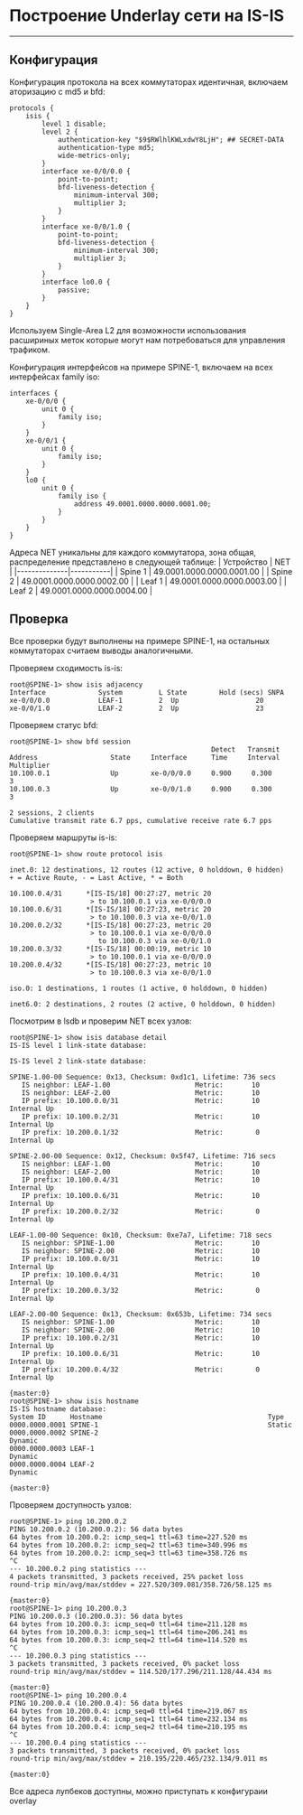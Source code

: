 # Построение Underlay сети на IS-IS
---
## Конфигурация

Конфигурация протокола на всех коммутаторах идентичная, включаем аторизацию с md5 и bfd:
```
protocols {
    isis {
        level 1 disable;
        level 2 {
            authentication-key "$9$RWlhlKWLxdwY8LjH"; ## SECRET-DATA
            authentication-type md5;
            wide-metrics-only;
        }
        interface xe-0/0/0.0 {
            point-to-point;
            bfd-liveness-detection {
                minimum-interval 300;
                multiplier 3;
            }
        }
        interface xe-0/0/1.0 {
            point-to-point;
            bfd-liveness-detection {
                minimum-interval 300;
                multiplier 3;
            }
        }
        interface lo0.0 {
            passive;
        }
    }                                   
}
```
Используем Single-Area L2 для возможности использования расшириных меток которые могут нам потребоваться для управления трафиком.

Конфигурация интерфейсов на примере SPINE-1, включаем на всех интерфейсах family iso:
```
interfaces {                            
    xe-0/0/0 {
        unit 0 {
            family iso;
        }
    }
    xe-0/0/1 {
        unit 0 {
            family iso;
        }
    }
    lo0 {
        unit 0 {
            family iso {
                address 49.0001.0000.0000.0001.00;
            }
        }
    }
}
```
Адреса NET уникальны для каждого коммутатора, зона общая, распределение представлено в следующей таблице:
| Устройство   | NET |
|--------------|-----------|
| Spine 1      | 49.0001.0000.0000.0001.00 |
| Spine 2      | 49.0001.0000.0000.0002.00 |
| Leaf 1       | 49.0001.0000.0000.0003.00 |
| Leaf 2       | 49.0001.0000.0000.0004.00 |


## Проверка

Все проверки будут выполнены на примере SPINE-1, на остальных коммутаторах считаем выводы аналогичными.

Проверяем сходимость is-is:
```
root@SPINE-1> show isis adjacency 
Interface             System         L State        Hold (secs) SNPA
xe-0/0/0.0            LEAF-1         2  Up                   20
xe-0/0/1.0            LEAF-2         2  Up                   23
```
Проверяем статус bfd:
```
root@SPINE-1> show bfd session 
                                                  Detect   Transmit
Address                  State     Interface      Time     Interval  Multiplier
10.100.0.1               Up        xe-0/0/0.0     0.900     0.300        3   
10.100.0.3               Up        xe-0/0/1.0     0.900     0.300        3

2 sessions, 2 clients
Cumulative transmit rate 6.7 pps, cumulative receive rate 6.7 pps
```

Проверяем маршруты is-is:
```
root@SPINE-1> show route protocol isis 

inet.0: 12 destinations, 12 routes (12 active, 0 holddown, 0 hidden)
+ = Active Route, - = Last Active, * = Both

10.100.0.4/31      *[IS-IS/18] 00:27:27, metric 20
                    > to 10.100.0.1 via xe-0/0/0.0
10.100.0.6/31      *[IS-IS/18] 00:27:23, metric 20
                    > to 10.100.0.3 via xe-0/0/1.0
10.200.0.2/32      *[IS-IS/18] 00:27:23, metric 20
                    > to 10.100.0.1 via xe-0/0/0.0
                      to 10.100.0.3 via xe-0/0/1.0
10.200.0.3/32      *[IS-IS/18] 00:00:19, metric 10
                    > to 10.100.0.1 via xe-0/0/0.0
10.200.0.4/32      *[IS-IS/18] 00:27:23, metric 10
                    > to 10.100.0.3 via xe-0/0/1.0

iso.0: 1 destinations, 1 routes (1 active, 0 holddown, 0 hidden)

inet6.0: 2 destinations, 2 routes (2 active, 0 holddown, 0 hidden)
```

Посмотрим в lsdb и проверим NET всех узлов:
```
root@SPINE-1> show isis database detail                                     
IS-IS level 1 link-state database:

IS-IS level 2 link-state database:

SPINE-1.00-00 Sequence: 0x13, Checksum: 0xd1c1, Lifetime: 736 secs
   IS neighbor: LEAF-1.00                     Metric:       10
   IS neighbor: LEAF-2.00                     Metric:       10
   IP prefix: 10.100.0.0/31                   Metric:       10 Internal Up
   IP prefix: 10.100.0.2/31                   Metric:       10 Internal Up
   IP prefix: 10.200.0.1/32                   Metric:        0 Internal Up

SPINE-2.00-00 Sequence: 0x12, Checksum: 0x5f47, Lifetime: 716 secs
   IS neighbor: LEAF-1.00                     Metric:       10
   IS neighbor: LEAF-2.00                     Metric:       10
   IP prefix: 10.100.0.4/31                   Metric:       10 Internal Up
   IP prefix: 10.100.0.6/31                   Metric:       10 Internal Up
   IP prefix: 10.200.0.2/32                   Metric:        0 Internal Up

LEAF-1.00-00 Sequence: 0x10, Checksum: 0xe7a7, Lifetime: 718 secs
   IS neighbor: SPINE-1.00                    Metric:       10
   IS neighbor: SPINE-2.00                    Metric:       10
   IP prefix: 10.100.0.0/31                   Metric:       10 Internal Up
   IP prefix: 10.100.0.4/31                   Metric:       10 Internal Up
   IP prefix: 10.200.0.3/32                   Metric:        0 Internal Up

LEAF-2.00-00 Sequence: 0x13, Checksum: 0x653b, Lifetime: 734 secs
   IS neighbor: SPINE-1.00                    Metric:       10
   IS neighbor: SPINE-2.00                    Metric:       10
   IP prefix: 10.100.0.2/31                   Metric:       10 Internal Up
   IP prefix: 10.100.0.6/31                   Metric:       10 Internal Up
   IP prefix: 10.200.0.4/32                   Metric:        0 Internal Up

{master:0}
root@SPINE-1> show isis hostname           
IS-IS hostname database:
System ID      Hostname                                         Type
0000.0000.0001 SPINE-1                                          Static  
0000.0000.0002 SPINE-2                                          Dynamic 
0000.0000.0003 LEAF-1                                           Dynamic 
0000.0000.0004 LEAF-2                                           Dynamic 

{master:0}
```

Проверяем доступность узлов:
```
root@SPINE-1> ping 10.200.0.2 
PING 10.200.0.2 (10.200.0.2): 56 data bytes
64 bytes from 10.200.0.2: icmp_seq=1 ttl=63 time=227.520 ms
64 bytes from 10.200.0.2: icmp_seq=2 ttl=63 time=340.996 ms
64 bytes from 10.200.0.2: icmp_seq=3 ttl=63 time=358.726 ms
^C
--- 10.200.0.2 ping statistics ---
4 packets transmitted, 3 packets received, 25% packet loss
round-trip min/avg/max/stddev = 227.520/309.081/358.726/58.125 ms

{master:0}
root@SPINE-1> ping 10.200.0.3    
PING 10.200.0.3 (10.200.0.3): 56 data bytes
64 bytes from 10.200.0.3: icmp_seq=0 ttl=64 time=211.128 ms
64 bytes from 10.200.0.3: icmp_seq=1 ttl=64 time=206.241 ms
64 bytes from 10.200.0.3: icmp_seq=2 ttl=64 time=114.520 ms
^C
--- 10.200.0.3 ping statistics ---
3 packets transmitted, 3 packets received, 0% packet loss
round-trip min/avg/max/stddev = 114.520/177.296/211.128/44.434 ms

{master:0}
root@SPINE-1> ping 10.200.0.4    
PING 10.200.0.4 (10.200.0.4): 56 data bytes
64 bytes from 10.200.0.4: icmp_seq=0 ttl=64 time=219.067 ms
64 bytes from 10.200.0.4: icmp_seq=1 ttl=64 time=232.134 ms
64 bytes from 10.200.0.4: icmp_seq=2 ttl=64 time=210.195 ms
^C
--- 10.200.0.4 ping statistics ---
3 packets transmitted, 3 packets received, 0% packet loss
round-trip min/avg/max/stddev = 210.195/220.465/232.134/9.011 ms

{master:0}
```

Все адреса лупбеков доступны, можно приступать к конфигураии overlay
